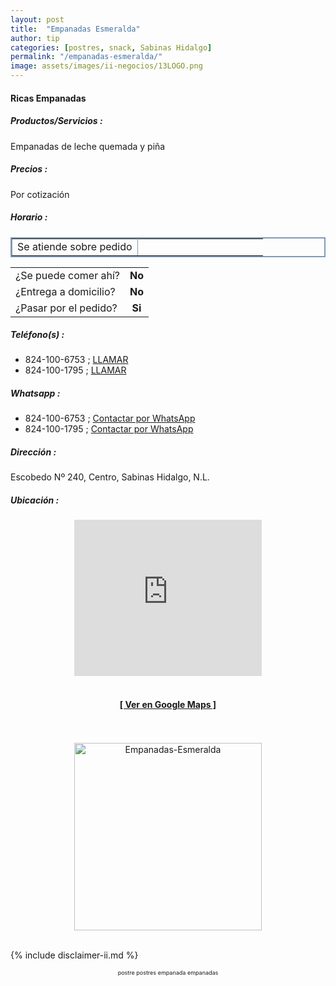 ```yaml
--- 
layout: post
title:  "Empanadas Esmeralda"
author: tip
categories: [postres, snack, Sabinas Hidalgo]
permalink: "/empanadas-esmeralda/"
image: assets/images/ii-negocios/13LOGO.png
---
```

#### Ricas Empanadas

##### Productos/Servicios :

Empanadas de leche quemada y piña

##### Precios :

Por cotización

##### Horario :

<table border="2" bordercolor="#8299b3" cellpadding="4" cellspacing="5">
<colgroup>
    <col width="50%" />
    <col width="50%" />
</colgroup>
    <tbody>
        <tr>
            <td>Se atiende sobre pedido</td>
        </tr>
    </tbody>
</table>



|  |  |
| :----- | :-----: |
| ¿Se puede comer ahí? | **No** |
| ¿Entrega a domicilio? | **No** |
| ¿Pasar por el pedido? | **Si** |



##### Teléfono(s) :

- 824-100-6753 ; [LLAMAR][Tel1]
- 824-100-1795 ; [LLAMAR][Tel2]

##### Whatsapp :

- 824-100-6753 ; [Contactar por WhatsApp][WA1]
- 824-100-1795 ; [Contactar por WhatsApp][WA2]

[Tel1]: tel:+528241006753
[Tel2]: tel:+528241001795

[WA1]: https://wa.me/528241006753?text=Hola,%20saludos%20desde%20PiiDO.
[WA2]: https://wa.me/528241001795?text=Hola,%20saludos%20desde%20PiiDO.

##### Dirección :

Escobedo Nº 240, Centro, Sabinas Hidalgo, N.L.

##### Ubicación :

<!--..... MAPAS .....-->
<center>
<iframe allowfullscreen="" aria-hidden="false" frameborder="0" height="250" src="https://www.google.com/maps/embed?pb=!1m18!1m12!1m3!1d3570.557059466122!2d-100.18056598486844!3d26.502202983306123!2m3!1f0!2f0!3f0!3m2!1i1024!2i768!4f13.1!3m3!1m2!1s0x86623ec9d187fabb%3A0x255cb49d027cb86c!2sEscobedo%20240%2C%20Centro%20de%20Sabinas%20Hidalgo%2C%2065200%20Sabinas%20Hidalgo%2C%20N.L.!5e0!3m2!1sen!2smx!4v1592263570239!5m2!1sen!2smx" style="border: 0;" tabindex="0" width="300"></iframe><!--//CAMBIAR : width="300" height="250" acá arriba ^^-->
<br/>
<br/>
<a href="https://goo.gl/maps/YDxDjQ2aNf4tN3qR8" target="_blank"><h4>[ Ver en Google Maps ]</h4></a><!--//CAMBIAR URL aquí-->
<br/>
<br/>
</center>
<!--..... /MAPAS .....-->

<!-- ===== 2da IMAGEN ===== -->
<center>
    <img src="{{ site.baseurl }}/assets/images/ii-negocios/13producto.png" alt="Empanadas-Esmeralda" style="height: 300px;"/>
</center>

<br />

<!-- Disclaimer & palabras clave
================================================== -->
{% include disclaimer-ii.md %}
<center>
	<span style="font-size: xx-small;">
		<!--Palabras Clave-->postre postres empanada empanadas
	</span>
</center>



<!-- END
================================================== -->